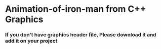 # Animation-of-iron-man from C++ Graphics

### If you don't have graphics header file, Please download it and add it on your project

